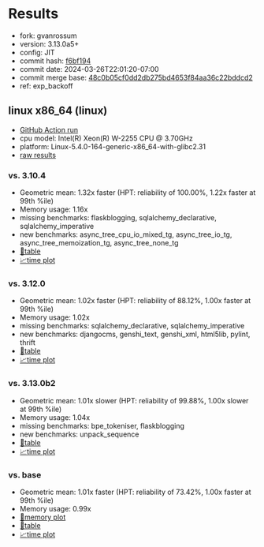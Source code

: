 # Results

- fork: gvanrossum
- version: 3.13.0a5+
- config: JIT
- commit hash: [f6bf194](https://github.com/gvanrossum/cpython/commit/f6bf194)
- commit date: 2024-03-26T22:01:20-07:00
- commit merge base: [48c0b05cf0dd2db275bd4653f84aa36c22bddcd2](https://github.com/gvanrossum/cpython/commit/48c0b05cf0dd2db275bd4653f84aa36c22bddcd2)
- ref: exp_backoff

## linux x86_64 (linux)

- [GitHub Action run](https://github.com/faster-cpython/benchmarking/actions/runs/8447334369)
- cpu model: Intel(R) Xeon(R) W-2255 CPU @ 3.70GHz
- platform: Linux-5.4.0-164-generic-x86_64-with-glibc2.31
- [raw results](bm-20240326-linux-x86_64-gvanrossum-exp_backoff-3.13.0a5%2B-f6bf194.json)

### vs. 3.10.4

- Geometric mean: 1.32x faster (HPT: reliability of 100.00%, 1.22x faster at 99th %ile)
- Memory usage: 1.16x
- missing benchmarks: flaskblogging, sqlalchemy_declarative, sqlalchemy_imperative
- new benchmarks: async_tree_cpu_io_mixed_tg, async_tree_io_tg, async_tree_memoization_tg, async_tree_none_tg
- [📄table](bm-20240326-linux-x86_64-gvanrossum-exp_backoff-3.13.0a5%2B-f6bf194-vs-3.10.4.md)
- [📈time plot](bm-20240326-linux-x86_64-gvanrossum-exp_backoff-3.13.0a5%2B-f6bf194-vs-3.10.4.svg)

### vs. 3.12.0

- Geometric mean: 1.02x faster (HPT: reliability of 88.12%, 1.00x faster at 99th %ile)
- Memory usage: 1.02x
- missing benchmarks: sqlalchemy_declarative, sqlalchemy_imperative
- new benchmarks: djangocms, genshi_text, genshi_xml, html5lib, pylint, thrift
- [📄table](bm-20240326-linux-x86_64-gvanrossum-exp_backoff-3.13.0a5%2B-f6bf194-vs-3.12.0.md)
- [📈time plot](bm-20240326-linux-x86_64-gvanrossum-exp_backoff-3.13.0a5%2B-f6bf194-vs-3.12.0.svg)

### vs. 3.13.0b2

- Geometric mean: 1.01x slower (HPT: reliability of 99.88%, 1.00x slower at 99th %ile)
- Memory usage: 1.04x
- missing benchmarks: bpe_tokeniser, flaskblogging
- new benchmarks: unpack_sequence
- [📄table](bm-20240326-linux-x86_64-gvanrossum-exp_backoff-3.13.0a5%2B-f6bf194-vs-3.13.0b2.md)
- [📈time plot](bm-20240326-linux-x86_64-gvanrossum-exp_backoff-3.13.0a5%2B-f6bf194-vs-3.13.0b2.svg)

### vs. base

- Geometric mean: 1.01x faster (HPT: reliability of 73.42%, 1.00x faster at 99th %ile)
- Memory usage: 0.99x
- [🧠memory plot](bm-20240326-linux-x86_64-gvanrossum-exp_backoff-3.13.0a5%2B-f6bf194-vs-base-mem.svg)
- [📄table](bm-20240326-linux-x86_64-gvanrossum-exp_backoff-3.13.0a5%2B-f6bf194-vs-base.md)
- [📈time plot](bm-20240326-linux-x86_64-gvanrossum-exp_backoff-3.13.0a5%2B-f6bf194-vs-base.svg)

